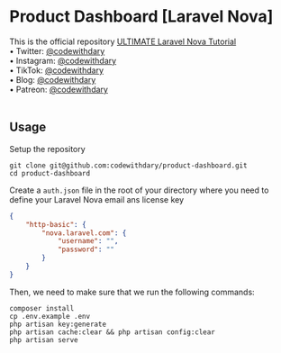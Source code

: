 # Product Dashboard [Laravel Nova]
This is the official repository [ULTIMATE Laravel Nova Tutorial]() <br>
•	Twitter: [@codewithdary](https://twitter.com/codewithdary) <br>
•	Instagram: [@codewithdary](https://www.instagram.com/codewithdary/) <br>
•	TikTok: [@codewithdary](https://tiktok.com/@codewithdary) <br>
•	Blog: [@codewithdary](https://blog.codewithdary.com) <br>
•	Patreon: [@codewithdary](https://www.patreon.com/user?u=30307830) <br>
 <br>

## Usage <br>
Setup the repository <br>
```
git clone git@github.com:codewithdary/product-dashboard.git
cd product-dashboard
```

Create a ```auth.json``` file in the root of your directory where you need to define your Laravel Nova email ans license key
```json
{
    "http-basic": {
        "nova.laravel.com": {
            "username": "",
            "password": ""
        }
    }
}
```

Then, we need to make sure that we run the following commands:
```
composer install
cp .env.example .env 
php artisan key:generate
php artisan cache:clear && php artisan config:clear 
php artisan serve 
```
